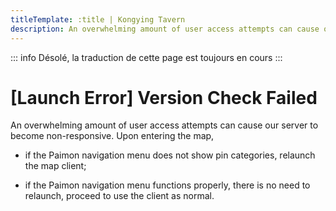 ```yaml
---
titleTemplate: :title | Kongying Tavern
description: An overwhelming amount of user access attempts can cause our server to become non-responsive.
---
```


::: info
Désolé, la traduction de cette page est toujours en cours
:::

[文：【无法打开】提示“数据查询失败”、“版本查询失败”]: # 'https://support.qq.com/products/321980/faqs/97055'

# [Launch Error] Version Check Failed

An overwhelming amount of user access attempts can cause our server to become non-responsive. Upon entering the map,

- if the Paimon navigation menu does not show pin categories, relaunch the map client;

- if the Paimon navigation menu functions properly, there is no need to relaunch, proceed to use the client as normal.

